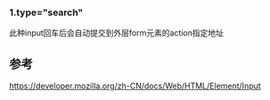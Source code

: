 ### 1.type="search"
此种input回车后会自动提交到外层form元素的action指定地址

## 参考
<https://developer.mozilla.org/zh-CN/docs/Web/HTML/Element/Input>
